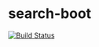 # search-boot
[![Build Status](https://travis-ci.org/MirTalpur/spring-helm.svg?branch=master)](https://travis-ci.org/MirTalpur/spring-helm)

